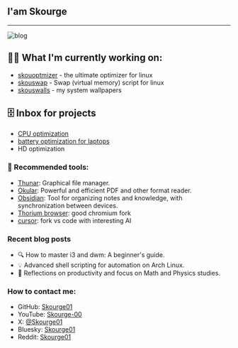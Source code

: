 
## I'am Skourge

- - -
![blog](https://img.shields.io/badge/Shell_Script-121011?style=for-the-badge&logo=gnu-bash&logoColor=white)

## 🧑‍💼 What I'm currently working on:
- [skouoptmizer](https://github.com/Skourge01/skouoptmizer) - the ultimate optimizer for linux
- [skouswap](https://github.com/Skourge01/skouswap) - Swap (virtual memory) script for linux
- [skouswalls](https://github.com/Skourge01/skouswalls) - my system wallpapers

## 🗄️ Inbox for projects
- [CPU optimization](https://oguzhaninan.github.io/Stacer-Web/)
- [battery optimization for laptops](https://github.com/linrunner/TLP)
- HD optimization

### 🔨 Recommended tools:
- [Thunar](https://github.com/xfce-mirror/thunar): Graphical file manager.
- [Okular](https://github.com/KDE/okular): Powerful and efficient PDF and other format reader.
- [Obsidian](https://github.com/obsidianmd): Tool for organizing notes and knowledge, with synchronization between devices.
- [Thorium browser](https://thorium.rocks/): good chromium fork
- [cursor](https://www.cursor.com/): fork vs code with interesting AI

### Recent blog posts
- 🔍 How to master i3 and dwm: A beginner's guide.
- 💡 Advanced shell scripting for automation on Arch Linux.
- 🧠 Reflections on productivity and focus on Math and Physics studies.

### How to contact me:

- GitHub: [Skourge01](https://github.com/Skourge01)
- YouTube: [Skourge-00](https://www.youtube.com/@Skourge-00)
- X: [@Skourge01](https://x.com/Skourge01)
- Bluesky: [Skourge01](https://bsky.app/)
- Reddit: [Skourge01](https://www.reddit.com/u/Skourge01/s/ZqGtT4nwF2)
